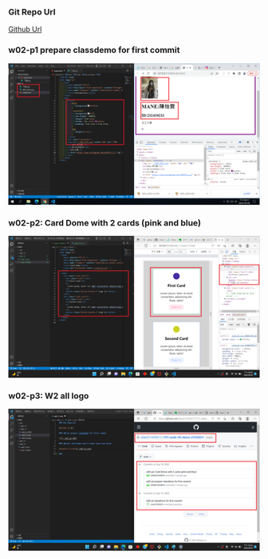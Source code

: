### Git Repo Url

[Github Url](https://github.com/chen211410211/1111-sweb-1N-demo-211410211)

### w02-p1 prepare classdemo for first commit

![](./w02_p1.PNG)

### w02-p2: Card Dome with 2 cards (pink and blue)

![capture Screen](./w02-p2.png)

### w02-p3: W2 all logo

![capture scree](./w02-p3.png)
